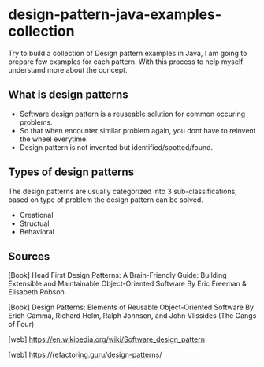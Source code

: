 # design-pattern-java-examples-collection
Try to build a collection of Design pattern examples in Java, I am going to prepare few examples for each pattern. With this process to help myself understand more about the concept.

## What is design patterns

- Software design pattern is a reuseable solution for common occuring problems. 
- So that when encounter similar problem again, you dont have to reinvent the wheel everytime. 
- Design pattern is not invented but identified/spotted/found.

 
## Types of design patterns
The design patterns are usually categorized into 3  sub-classifications, based on type of problem the design pattern can be solved. 

- Creational
- Structual
- Behavioral


## Sources
[Book] Head First Design Patterns: A Brain-Friendly Guide: Building Extensible and Maintainable Object-Oriented Software
By Eric Freeman & Elisabeth Robson

[Book] Design Patterns: Elements of Reusable Object-Oriented Software 
By Erich Gamma, Richard Helm, Ralph Johnson, and John Vlissides (The Gangs of Four)

[web] https://en.wikipedia.org/wiki/Software_design_pattern

[web] https://refactoring.guru/design-patterns/
